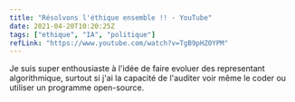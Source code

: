 ```yaml
---
title: "Résolvons l'éthique ensemble !! - YouTube"
date: 2021-04-20T10:20:25Z
tags: ["ethique", "IA", "politique"]
refLink: "https://www.youtube.com/watch?v=TgB9pHZ0YPM"
---
```



Je suis super enthousiaste à l'idée de faire evoluer des representant algorithmique, surtout si j'ai la capacité de l'auditer voir même le coder ou utiliser un programme open-source.
